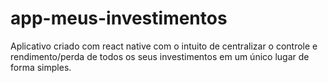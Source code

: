 # app-meus-investimentos
Aplicativo criado com react  native com o intuito de centralizar o controle e rendimento/perda de todos os seus investimentos em um único lugar de forma simples.
